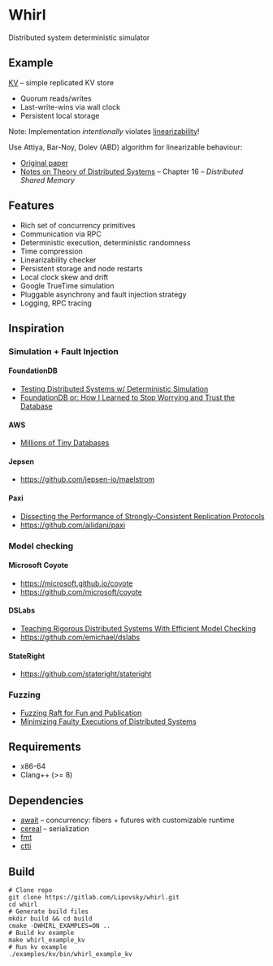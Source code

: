 # Whirl

Distributed system deterministic simulator

## Example

[KV](/examples/kv/main.cpp) – simple replicated KV store

- Quorum reads/writes
- Last-write-wins via wall clock
- Persistent local storage

Note: Implementation _intentionally_ violates [linearizability](https://jepsen.io/consistency/models/linearizable)!

Use Attiya, Bar-Noy, Dolev (ABD) algorithm for linearizable behaviour:
- [Original paper](https://groups.csail.mit.edu/tds/papers/Attiya/TM-423.pdf)
- [Notes on Theory of Distributed Systems](https://www.cs.yale.edu/homes/aspnes/classes/465/notes.pdf) – Chapter 16 – _Distributed Shared Memory_

## Features

* Rich set of concurrency primitives
* Communication via RPC
* Deterministic execution, deterministic randomness
* Time compression
* Linearizability checker
* Persistent storage and node restarts
* Local clock skew and drift
* Google TrueTime simulation
* Pluggable asynchrony and fault injection strategy
* Logging, RPC tracing

## Inspiration

### Simulation + Fault Injection

#### FoundationDB
- [Testing Distributed Systems w/ Deterministic Simulation](https://www.youtube.com/watch?v=4fFDFbi3toc)
- [FoundationDB or: How I Learned to Stop Worrying and Trust the Database](https://www.youtube.com/watch?v=OJb8A6h9jQQ&list=PLSE8ODhjZXjagqlf1NxuBQwaMkrHXi-iz&index=22)

#### AWS

- [Millions of Tiny Databases](https://www.usenix.org/system/files/nsdi20-paper-brooker.pdf)

#### Jepsen
- https://github.com/jepsen-io/maelstrom

#### Paxi
- [Dissecting the Performance of Strongly-Consistent Replication Protocols](https://cse.buffalo.edu/~demirbas/publications/dissecting.pdf)
- https://github.com/ailidani/paxi

### Model checking

#### Microsoft Coyote

- https://microsoft.github.io/coyote
- https://github.com/microsoft/coyote

#### DSLabs
- [Teaching Rigorous Distributed Systems With Efficient Model Checking](https://ellismichael.com/papers/dslabs-eurosys19.pdf)
- https://github.com/emichael/dslabs  

#### StateRight
- https://github.com/stateright/stateright

### Fuzzing

- [Fuzzing Raft for Fun and Publication](https://colin-scott.github.io/blog/2015/10/07/fuzzing-raft-for-fun-and-profit/)
- [Minimizing Faulty Executions of Distributed Systems](https://www.usenix.org/conference/nsdi16/technical-sessions/presentation/scott)

## Requirements

- x86-64
- Clang++ (>= 8)

## Dependencies

- [await](https://gitlab.com/Lipovsky/await) – concurrency: fibers + futures with customizable runtime
- [cereal](https://github.com/USCiLab/cereal) – serialization
- [fmt](https://github.com/fmtlib/fmt)
- [ctti](https://github.com/Manu343726/ctti)

## Build

```shell
# Clone repo
git clone https://gitlab.com/Lipovsky/whirl.git 
cd whirl
# Generate build files
mkdir build && cd build
cmake -DWHIRL_EXAMPLES=ON ..
# Build kv example
make whirl_example_kv
# Run kv example
./examples/kv/bin/whirl_example_kv
